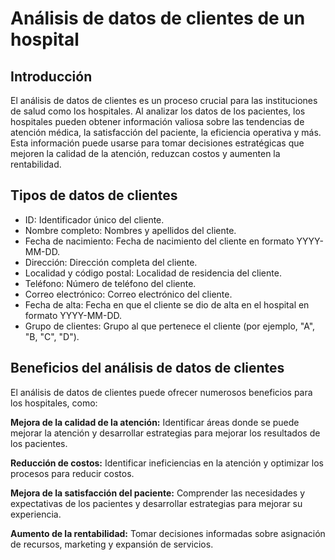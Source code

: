 # Análisis de datos de clientes de un hospital

## Introducción

El análisis de datos de clientes es un proceso crucial para las instituciones de salud como los hospitales. Al analizar los datos de los pacientes, los hospitales pueden obtener información valiosa sobre las tendencias de atención médica, la satisfacción del paciente, la eficiencia operativa y más. Esta información puede usarse para tomar decisiones estratégicas que mejoren la calidad de la atención, reduzcan costos y aumenten la rentabilidad.

## Tipos de datos de clientes

- ID: Identificador único del cliente.
- Nombre completo: Nombres y apellidos del cliente.
- Fecha de nacimiento: Fecha de nacimiento del cliente en formato YYYY-MM-DD.
- Dirección: Dirección completa del cliente.
- Localidad y código postal: Localidad de residencia del cliente.
- Teléfono: Número de teléfono del cliente.
- Correo electrónico: Correo electrónico del cliente.
- Fecha de alta: Fecha en que el cliente se dio de alta en el hospital en formato YYYY-MM-DD.
- Grupo de clientes: Grupo al que pertenece el cliente (por ejemplo, "A", "B, "C", "D").

## Beneficios del análisis de datos de clientes

El análisis de datos de clientes puede ofrecer numerosos beneficios para los hospitales, como:

**Mejora de la calidad de la atención:** Identificar áreas donde se puede mejorar la atención y desarrollar estrategias para mejorar los resultados de los pacientes.

**Reducción de costos:** Identificar ineficiencias en la atención y optimizar los procesos para reducir costos.

**Mejora de la satisfacción del paciente:** Comprender las necesidades y expectativas de los pacientes y desarrollar estrategias para mejorar su experiencia.

**Aumento de la rentabilidad:** Tomar decisiones informadas sobre asignación de recursos, marketing y expansión de servicios.
